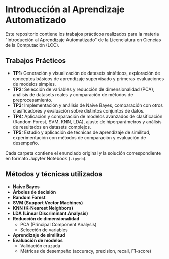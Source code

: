 # Introducción al Aprendizaje Automatizado

Este repositorio contiene los trabajos prácticos realizados para la materia "Introducción al Aprendizaje Automatizado" de la Licenciatura en Ciencias de la Computación (LCC).

## Trabajos Prácticos

- **TP1:** Generación y visualización de datasets sintéticos, exploración de conceptos básicos de aprendizaje supervisado y primeras evaluaciones de modelos simples.
- **TP2:** Selección de variables y reducción de dimensionalidad (PCA), análisis de datasets reales y comparación de métodos de preprocesamiento.
- **TP3:** Implementación y análisis de Naive Bayes, comparación con otros clasificadores y evaluación sobre distintos conjuntos de datos.
- **TP4:** Aplicación y comparación de modelos avanzados de clasificación (Random Forest, SVM, KNN, LDA), ajuste de hiperparámetros y análisis de resultados en datasets complejos.
- **TP5:** Estudio y aplicación de técnicas de aprendizaje de similitud, experimentación con métodos de comparación y evaluación de desempeño.

Cada carpeta contiene el enunciado original y la solución correspondiente en formato Jupyter Notebook (`.ipynb`).

## Métodos y técnicas utilizados

- **Naive Bayes**
- **Árboles de decisión**
- **Random Forest**
- **SVM (Support Vector Machines)**
- **KNN (K-Nearest Neighbors)**
- **LDA (Linear Discriminant Analysis)**
- **Reducción de dimensionalidad**
  - PCA (Principal Component Analysis)
  - Selección de variables
- **Aprendizaje de similitud**
- **Evaluación de modelos**
  - Validación cruzada
  - Métricas de desempeño (accuracy, precision, recall, F1-score)